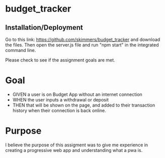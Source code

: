 # budget_tracker

## Installation/Deployment

Go to this link: <https://github.com/skimmers/budget_tracker> and download the files. Then open the server.js file and run "npm start" in the integrated command line. 

Please check to see if the assignment goals are met. 

# Goal

* GIVEN a user is on Budget App without an internet connection
* WHEN the user inputs a withdrawal or deposit
* THEN that will be shown on the page, and added to their transaction history when their connection is back online.


# Purpose

I believe the purpose of this assigment was to give me experience in creating a progressive web app and understanding what a pwa is.
